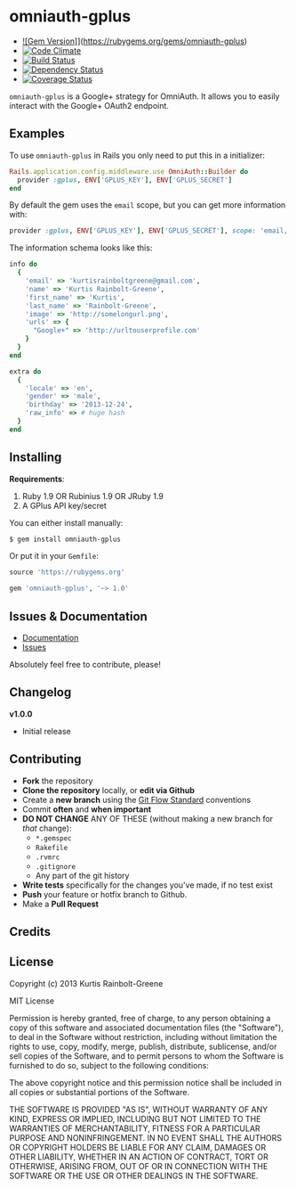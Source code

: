 omniauth-gplus
=========

  - [![Gem Version]](https://badge.fury.io/rb/omniauth-gplus.png)](https://rubygems.org/gems/omniauth-gplus)
  - [![Code Climate](https://codeclimate.com/github/krainboltgreene/omniauth-gplus.png)](https://codeclimate.com/github/krainboltgreene/omniauth-gplus)
  - [![Build Status](https://travis-ci.org/krainboltgreene/omniauth-gplus.png)](https://travis-ci.org/krainboltgreene/omniauth-gplus)
  - [![Dependency Status](https://gemnasium.com/krainboltgreene/omniauth-gplus.png)](https://gemnasium.com/krainboltgreene/omniauth-gplus)
  - [![Coverage Status](https://coveralls.io/repos/krainboltgreene/omniauth-gplus/badge.png?branch=master)](https://coveralls.io/r/krainboltgreene/omniauth-gplus)

`omniauth-gplus` is a Google+ strategy for OmniAuth.
It allows you to easily interact with the Google+ OAuth2 endpoint.


Examples
--------

To use `omniauth-gplus` in Rails you only need to put this in a initializer:

``` ruby
Rails.application.config.middleware.use OmniAuth::Builder do
  provider :gplus, ENV['GPLUS_KEY'], ENV['GPLUS_SECRET']
end
```

By default the gem uses the `email` scope, but you can get more information with:

``` ruby
provider :gplus, ENV['GPLUS_KEY'], ENV['GPLUS_SECRET'], scope: 'email, profile'
```

The information schema looks like this:

``` ruby
info do
  {
    'email' => 'kurtisrainboltgreene@gmail.com',
    'name' => 'Kurtis Rainbolt-Greene',
    'first_name' => 'Kurtis',
    'last_name' => 'Rainbolt-Greene',
    'image' => 'http://somelongurl.png',
    'urls' => {
      "Google+" => 'http://urltouserprofile.com'
    }
  }
end

extra do
  {
    'locale' => 'en',
    'gender' => 'male',
    'birthday' => '2013-12-24',
    'raw_info' => # huge hash
  }
end
```


Installing
----------

**Requirements**:

  1. Ruby 1.9 OR Rubinius 1.9 OR JRuby 1.9
  2. A GPlus API key/secret

You can either install manually:

``` bash
$ gem install omniauth-gplus
```

Or put it in your `Gemfile`:

``` ruby
source 'https://rubygems.org'

gem 'omniauth-gplus', '~> 1.0'
```


Issues & Documentation
----------------------

* [Documentation](https://github.com/krainboltgreene/omniauth-gplus/wiki)
* [Issues](https://github.com/krainboltgreene/omniauth-gplus/issues)

Absolutely feel free to contribute, please!


Changelog
---------

**v1.0.0**

* Initial release


Contributing
------------

* **Fork** the repository
* **Clone the repository** locally, or **edit via Github**
* Create a **new branch** using the [Git Flow Standard](http://yakiloo.com/getting-started-git-flow/) conventions
* Commit **often** and **when important**
* **DO NOT CHANGE** ANY OF THESE (without making a new branch for *that* change):
  * `*.gemspec`
  * `Rakefile`
  * `.rvmrc`
  * `.gitignore`
  * Any part of the git history
* **Write tests** specifically for the changes you've made, if no test exist
* **Push** your feature or hotfix branch to Github.
* Make a **Pull Request**


Credits
-------


License
-------

Copyright (c) 2013 Kurtis Rainbolt-Greene

MIT License

Permission is hereby granted, free of charge, to any person obtaining
a copy of this software and associated documentation files (the
"Software"), to deal in the Software without restriction, including
without limitation the rights to use, copy, modify, merge, publish,
distribute, sublicense, and/or sell copies of the Software, and to
permit persons to whom the Software is furnished to do so, subject to
the following conditions:

The above copyright notice and this permission notice shall be
included in all copies or substantial portions of the Software.

THE SOFTWARE IS PROVIDED "AS IS", WITHOUT WARRANTY OF ANY KIND,
EXPRESS OR IMPLIED, INCLUDING BUT NOT LIMITED TO THE WARRANTIES OF
MERCHANTABILITY, FITNESS FOR A PARTICULAR PURPOSE AND
NONINFRINGEMENT. IN NO EVENT SHALL THE AUTHORS OR COPYRIGHT HOLDERS BE
LIABLE FOR ANY CLAIM, DAMAGES OR OTHER LIABILITY, WHETHER IN AN ACTION
OF CONTRACT, TORT OR OTHERWISE, ARISING FROM, OUT OF OR IN CONNECTION
WITH THE SOFTWARE OR THE USE OR OTHER DEALINGS IN THE SOFTWARE.

